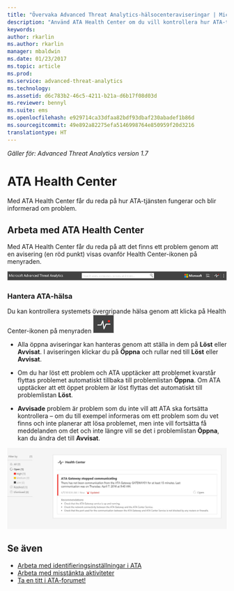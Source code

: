 ```yaml
---
title: "Övervaka Advanced Threat Analytics-hälsocenteraviseringar | Microsoft Docs"
description: "Använd ATA Health Center om du vill kontrollera hur ATA-tjänsten fungerar och bli informerad om potentiella problem."
keywords: 
author: rkarlin
ms.author: rkarlin
manager: mbaldwin
ms.date: 01/23/2017
ms.topic: article
ms.prod: 
ms.service: advanced-threat-analytics
ms.technology: 
ms.assetid: d6c783b2-46c5-4211-b21a-d6b17f08d03d
ms.reviewer: bennyl
ms.suite: ems
ms.openlocfilehash: e929714ca33dfaa82bdf93dbaf230abadef1b86d
ms.sourcegitcommit: 49e892a82275efa5146998764e850959f20d3216
translationtype: HT
---
```

*Gäller för: Advanced Threat Analytics version 1.7*



# <a name="ata-health-center"></a>ATA Health Center
Med ATA Health Center får du reda på hur ATA-tjänsten fungerar och blir informerad om problem.

## <a name="working-with-the-ata-health-center"></a>Arbeta med ATA Health Center
Med ATA Health Center får du reda på att det finns ett problem genom att en avisering (en röd punkt) visas ovanför Health Center-ikonen på menyraden.

![Verktygsfält med röd punkt för ATA Health Center](media/ATA-Health-Center-Alert-red-dot.png)

### <a name="managing-ata-health"></a>Hantera ATA-hälsa
Du kan kontrollera systemets övergripande hälsa genom att klicka på Health Center-ikonen på menyraden ![ATA Health Center-ikon](media/ATA-red-dot.png)

-   Alla öppna aviseringar kan hanteras genom att ställa in dem på **Löst** eller **Avvisat**. I aviseringen klickar du på **Öppna** och rullar ned till **Löst** eller **Avvisat**.

-   Om du har löst ett problem och ATA upptäcker att problemet kvarstår flyttas problemet automatiskt tillbaka till problemlistan **Öppna**. Om ATA upptäcker att ett öppet problem är löst flyttas det automatiskt till problemlistan **Löst**.

-   **Avvisade** problem är problem som du inte vill att ATA ska fortsätta kontrollera – om du till exempel informeras om ett problem som du vet finns och inte planerar att lösa problemet, men inte vill fortsätta få meddelanden om det och inte längre vill se det i problemlistan **Öppna**, kan du ändra det till **Avvisat**.

![Bild av ATA Health Center-problem](media/ATA-Health-Issue.JPG)

## <a name="see-also"></a>Se även
- [Arbeta med identifieringsinställningar i ATA](working-with-detection-settings.md)
- [Arbeta med misstänkta aktiviteter](working-with-suspicious-activities.md)
- [Ta en titt i ATA-forumet!](https://social.technet.microsoft.com/Forums/security/home?forum=mata)
